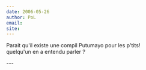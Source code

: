 ```yaml
---
date: 2006-05-26
author: PoL
email: 
site: 
---
```


<p>Parait qu'il existe une compil Putumayo pour les p'tits!<br />
quelqu'un en a entendu parler ?</p>
---